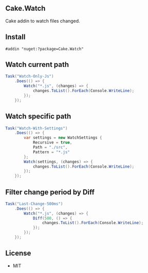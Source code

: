 ## Cake.Watch

Cake addin to watch files changed.

## Install

```
#addin "nuget:?package=Cake.Watch"
```

## Watch current path

```csharp
Task("Watch-Only-Js")
    .Does(() => {
        Watch("*.js", (changes) => {
        	changes.ToList().ForEach(Console.WriteLine);
        });
    });
```

## Watch specific path

```csharp
Task("Watch-With-Settings")
    .Does(() => {
        var settings = new WatchSettings {
            Recursive = true,
            Path = "./src",
            Pattern = "*.js"
        };
        Watch(settings, (changes) => {
        	changes.ToList().ForEach(Console.WriteLine);
        });
    });
```

## Filter change period by Diff 

```csharp
Task("Last-Change-500ms")
    .Does(() => {
        Watch("*.js", (changes) => {
        	Diff(500, () => {
	        	changes.ToList().ForEach(Console.WriteLine);
        	});
        });
    });
```

## License

- MIT